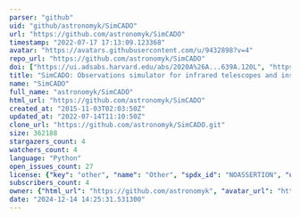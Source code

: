 ```yaml
---
parser: "github"
uid: "github/astronomyk/SimCADO"
url: "https://github.com/astronomyk/SimCADO"
timestamp: "2022-07-17 17:13:09.123368"
avatar: "https://avatars.githubusercontent.com/u/9432898?v=4"
repo_url: "https://github.com/astronomyk/SimCADO"
doi: ["https://ui.adsabs.harvard.edu/abs/2020A%26A...639A.120L", "https://ui.adsabs.harvard.edu/abs/2016SPIE.9911E..24L", "https://ui.adsabs.harvard.edu/abs/2020ascl.soft12018L/abstract"]
title: "SimCADO: Observations simulator for infrared telescopes and instruments"
name: "SimCADO"
full_name: "astronomyk/SimCADO"
html_url: "https://github.com/astronomyk/SimCADO"
created_at: "2015-11-03T02:03:50Z"
updated_at: "2022-07-14T11:10:50Z"
clone_url: "https://github.com/astronomyk/SimCADO.git"
size: 362188
stargazers_count: 4
watchers_count: 4
language: "Python"
open_issues_count: 27
license: {"key": "other", "name": "Other", "spdx_id": "NOASSERTION", "url": null, "node_id": "MDc6TGljZW5zZTA="}
subscribers_count: 4
owner: {"html_url": "https://github.com/astronomyk", "avatar_url": "https://avatars.githubusercontent.com/u/9432898?v=4", "login": "astronomyk", "type": "User"}
date: "2024-12-14 14:25:31.531300"
---
```

